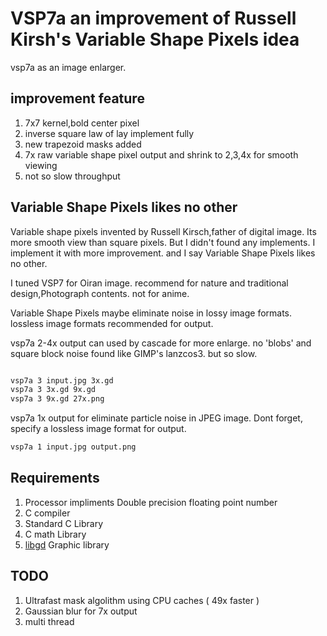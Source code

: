 # VSP7a an improvement of Russell Kirsh's Variable Shape Pixels idea

vsp7a as an image enlarger.

## improvement feature

1. 7x7 kernel,bold center pixel
1. inverse square law of lay implement fully
1. new trapezoid masks added
1. 7x raw variable shape pixel output and shrink to 2,3,4x for smooth viewing
1. not so slow throughput

## Variable Shape Pixels likes no other

Variable shape pixels invented by Russell Kirsch,father of digital image.
Its more smooth view than square pixels.
But I didn't found any implements.
I implement it with more improvement.
and I say Variable Shape Pixels likes no other.

I tuned VSP7 for Oiran image. recommend for nature and traditional design,Photograph contents. not for anime.

Variable Shape Pixels maybe eliminate noise in lossy image formats.
lossless image formats recommended for output.

vsp7a 2-4x output can used by cascade for more enlarge.
no 'blobs' and square block noise found like GIMP's lanzcos3.
but so slow.

```bash:cascade.sh

vsp7a 3 input.jpg 3x.gd
vsp7a 3 3x.gd 9x.gd
vsp7a 3 9x.gd 27x.png
```

vsp7a 1x output for eliminate particle noise in JPEG image.
Dont forget, specify a lossless image format for output.

```bash:jpeg-clean.sh
vsp7a 1 input.jpg output.png
```


## Requirements

1. Processor impliments Double precision floating point number
1. C compiler
1. Standard C Library
1. C math Library
1. [libgd](https://libgd.github.io) Graphic library

## TODO

1. Ultrafast mask algolithm using CPU caches ( 49x faster )
1. Gaussian blur for 7x output
1. multi thread
